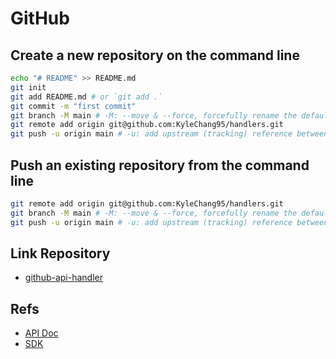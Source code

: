 # GitHub

## Create a new repository on the command line
```bash
echo "# README" >> README.md
git init
git add README.md # or `git add .`
git commit -m "first commit"
git branch -M main # -M: --move & --force, forcefully rename the default branch.
git remote add origin git@github.com:KyleChang95/handlers.git
git push -u origin main # -u: add upstream (tracking) reference between local and remote branch.
```

## Push an existing repository from the command line
```bash
git remote add origin git@github.com:KyleChang95/handlers.git
git branch -M main # -M: --move & --force, forcefully rename the default branch.
git push -u origin main # -u: add upstream (tracking) reference between local and remote branch.
```

## Link Repository
- [github-api-handler](https://github.com/KyleChang95/handlers/tree/main/github-api-handler)

## Refs
- [API Doc](https://docs.github.com/en/rest?apiVersion=2022-11-28)
- [SDK](https://github.com/octokit/octokit.js)